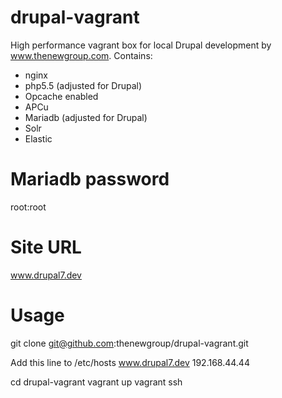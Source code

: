 drupal-vagrant
==============

High performance vagrant box for local Drupal development by www.thenewgroup.com.
Contains:
  - nginx
  - php5.5 (adjusted for Drupal)
  - Opcache enabled
  - APCu
  - Mariadb (adjusted for Drupal)
  - Solr
  - Elastic

Mariadb password
==============
root:root

Site URL
==============
www.drupal7.dev

Usage
==============
git clone git@github.com:thenewgroup/drupal-vagrant.git

Add this line to /etc/hosts
  www.drupal7.dev 192.168.44.44

cd drupal-vagrant
vagrant up
vagrant ssh


